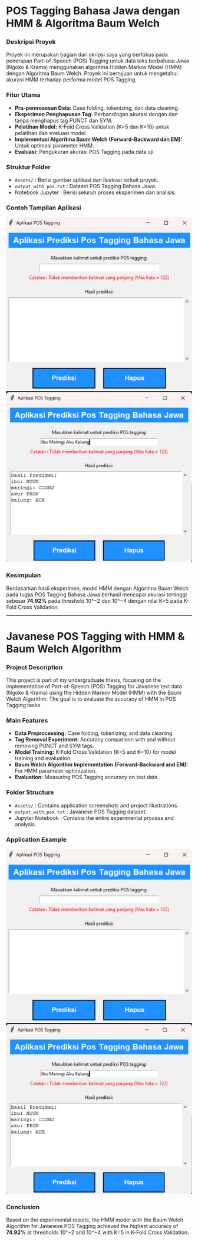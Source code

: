 # POS Tagging Bahasa Jawa dengan HMM & Algoritma Baum Welch 

### Deskripsi Proyek

Proyek ini merupakan bagian dari skripsi saya yang berfokus pada penerapan Part-of-Speech (POS) Tagging untuk data teks berbahasa Jawa (Ngoko & Krama) menggunakan algoritma Hidden Markov Model (HMM) dengan Algoritma Baum Welch. Proyek ini bertujuan untuk mengetahui akurasi HMM terhadap performa model POS Tagging.

### Fitur Utama

- **Pra-pemrosesan Data:** Case folding, tokenizing, dan data cleaning.
- **Eksperimen Penghapusan Tag:** Perbandingan akurasi dengan dan tanpa menghapus tag PUNCT dan SYM.
- **Pelatihan Model:** K-Fold Cross Validation (K=5 dan K=10) untuk pelatihan dan evaluasi model.
- **Implementasi Algoritma Baum Welch (Forward-Backward dan EM):** Untuk optimasi parameter HMM.
- **Evaluasi:** Pengukuran akurasi POS Tagging pada data uji.

### Struktur Folder

- `Assets/` : Berisi gambar aplikasi dan ilustrasi terkait proyek.
- `output_with_pos.txt` : Dataset POS Tagging Bahasa Jawa.
- Notebook Jupyter : Berisi seluruh proses eksperimen dan analisis.

### Contoh Tampilan Aplikasi

![Desain Aplikasi](Assets/Desain%20Aplikasi.png)
![Hasil Prediksi](Assets/Hasil%20Prediksi.png)

### Kesimpulan

Berdasarkan hasil eksperimen, model HMM dengan Algoritma Baum Welch pada tugas POS Tagging Bahasa Jawa berhasil mencapai akurasi tertinggi sebesar **74.92%** pada threshold 10^−2 dan 10^−4 dengan nilai K=5 pada K-Fold Cross Validation.

---

# Javanese POS Tagging with HMM & Baum Welch Algorithm

### Project Description

This project is part of my undergraduate thesis, focusing on the implementation of Part-of-Speech (POS) Tagging for Javanese text data (Ngoko & Krama) using the Hidden Markov Model (HMM) with the Baum Welch Algorithm. The goal is to evaluate the accuracy of HMM in POS Tagging tasks.

### Main Features

- **Data Preprocessing:** Case folding, tokenizing, and data cleaning.
- **Tag Removal Experiment:** Accuracy comparison with and without removing PUNCT and SYM tags.
- **Model Training:** K-Fold Cross Validation (K=5 and K=10) for model training and evaluation.
- **Baum Welch Algorithm Implementation (Forward-Backward and EM):** For HMM parameter optimization.
- **Evaluation:** Measuring POS Tagging accuracy on test data.

### Folder Structure

- `Assets/` : Contains application screenshots and project illustrations.
- `output_with_pos.txt` : Javanese POS Tagging dataset.
- Jupyter Notebook : Contains the entire experimental process and analysis.

### Application Example

![Application Design](Assets/Desain%20Aplikasi.png)
![Prediction Result](Assets/Hasil%20Prediksi.png)

### Conclusion

Based on the experimental results, the HMM model with the Baum Welch Algorithm for Javanese POS Tagging achieved the highest accuracy of **74.92%** at thresholds 10^−2 and 10^−4 with K=5 in K-Fold Cross Validation.

